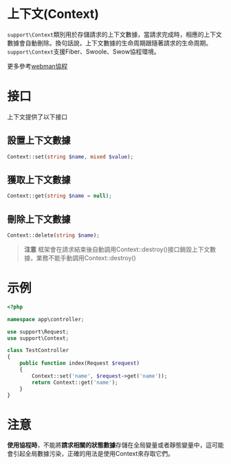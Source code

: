 # 上下文(Context)

`support\Context`類別用於存儲請求的上下文數據，當請求完成時，相應的上下文數據會自動刪除。換句話說，上下文數據的生命周期跟隨著請求的生命周期。`support\Context`支援Fiber、Swoole、Swow協程環境。

更多參考[webman協程](./fiber.md)

# 接口
上下文提供了以下接口

## 設置上下文數據
```php
Context::set(string $name, mixed $value);
```

## 獲取上下文數據
```php
Context::get(string $name = null);
```

## 刪除上下文數據
```php
Context::delete(string $name);
```

> **注意**
> 框架會在請求結束後自動調用Context::destroy()接口銷毀上下文數據，業務不能手動調用Context::destroy()

# 示例
```php
<?php

namespace app\controller;

use support\Request;
use support\Context;

class TestController
{
    public function index(Request $request)
    {
        Context::set('name', $request->get('name'));
        return Context::get('name');
    }
}
```

# 注意
**使用協程時**，不能將**請求相關的狀態數據**存儲在全局變量或者靜態變量中，這可能會引起全局數據污染，正確的用法是使用Context來存取它們。